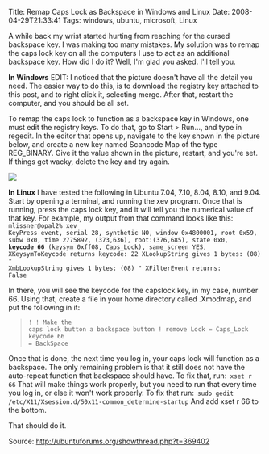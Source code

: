 Title: Remap Caps Lock as Backspace in Windows and Linux
Date: 2008-04-29T21:33:41
Tags: windows, ubuntu, microsoft, Linux


A while back my wrist started hurting from reaching for the cursed backspace key. I was making too many mistakes. My solution was to remap the caps lock key on all the computers I use to act as an additional backspace key. How did I do it? Well, I'm glad you asked. I'll tell you.

<strong>In Windows</strong>
EDIT: I noticed that the picture doesn't have all the detail you need. The easier way to do this, is to download the registry key attached to this post, and to right click it, selecting merge. After that, restart the computer, and you should be all set.

To remap the caps lock to function as a backspace key in Windows, one must edit the registry keys. To do that, go to Start > Run..., and type in regedit. In the editor that opens up, navigate to the key shown in the picture below, and create a new key named Scancode Map of the type REG_BINARY. Give it the value shown in the picture, restart, and you're set. If things get wacky, delete the key and try again.

<img src="/files/images/Windows%20Registry%20Remap%20Screenshot.jpg">

<strong>In Linux</strong>
I have tested the following in Ubuntu 7.04, 7.10, 8.04, 8.10, and 9.04. Start by opening a terminal, and running the xev program. Once that is running, press the caps lock key, and it will tell you the numerical value of that key. For example, my output from that command looks like this:<code  lang="bash">
mlissner@opal2% xev
KeyPress event, serial 28, synthetic NO, window 0x4800001,
    root 0x59, subw 0x0, time 2775892, (373,636), root:(376,685),
    state 0x0, <strong>keycode 66</strong> (keysym 0xff08, Caps_Lock), same_screen YES,
    XKeysymToKeycode returns keycode: 22
    XLookupString gives 1 bytes: (08) "
    XmbLookupString gives 1 bytes: (08) "
    XFilterEvent returns: False</code>

In there, you will see the keycode for the capslock key, in my case, number 66. Using that, create a file in your home directory called .Xmodmap, and put the following in it:<blockquote><code>!
! Make the caps lock button a backspace button
!
remove Lock = Caps_Lock
keycode 66 = BackSpace</code></blockquote>

Once that is done, the next time you log in, your caps lock will function as a backspace. The only remaining problem is that it still does not have the auto-repeat function that backspace should have. To fix that, run:<code lang="bash">
xset r 66</code>
That will make things work properly, but you need to run that every time you log in, or else it won't work properly. To fix that run:<code lang="bash">
sudo gedit /etc/X11/Xsession.d/50x11-common_determine-startup</code>
And add xset r 66 to the bottom.

That should do it.

Source: http://ubuntuforums.org/showthread.php?t=369402
<!--break-->
